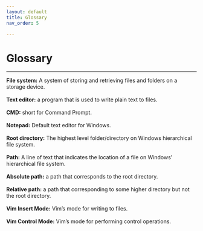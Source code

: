 ```yaml
---
layout: default
title: Glossary
nav_order: 5

---
```


# Glossary

---

**File system:** A system of storing and retrieving files and folders on a storage device.
<br/>
<br/>
**Text editor:** a program that is used to write plain text to files.
<br/>
<br/>
**CMD:** short for Command Prompt.
<br/>
<br/>
**Notepad:** Default text editor for Windows.
<br/>
<br/>
**Root directory:** The highest level folder/directory on Windows hierarchical file system.
<br/>
<br/>
**Path:** A line of text that indicates the location of a file on Windows’ hierarchical file system.
<br/>
<br/>
**Absolute path:** a path that corresponds to the root directory.
<br/>
<br/>
**Relative path:** a path that corresponding to some higher directory but not the root directory.
<br/>
<br/>
**Vim Insert Mode:** Vim’s mode for writing to files.
<br/>
<br/>
**Vim Control Mode:** Vim’s mode for performing control operations.


